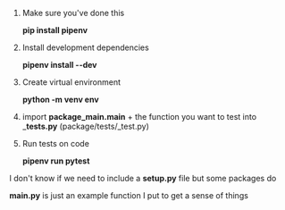 1. Make sure you've done this

    __pip install pipenv__

2. Install development dependencies

    __pipenv install --dev__

3. Create virtual environment

    __python -m venv env__

4. import __package_main.main__ + the function you want to test into ___tests.py__ (package/tests/_test.py) 

5. Run tests on code

    __pipenv run pytest__


I don't know if we need to include a __setup.py__ file but some packages do

__main.py__ is just an example function I put to get a sense of things 
